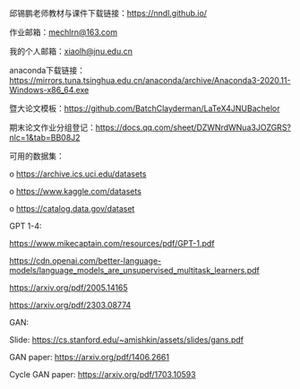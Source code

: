 邱锡鹏老师教材与课件下载链接：https://nndl.github.io/ 

作业邮箱：mechlrn@163.com

我的个人邮箱：xiaolh@jnu.edu.cn

anaconda下载链接： https://mirrors.tuna.tsinghua.edu.cn/anaconda/archive/Anaconda3-2020.11-Windows-x86_64.exe

暨大论文模板：https://github.com/BatchClayderman/LaTeX4JNUBachelor

期末论文作业分组登记：https://docs.qq.com/sheet/DZWNrdWNua3JOZGRS?nlc=1&tab=BB08J2

可用的数据集：

o	https://archive.ics.uci.edu/datasets

o	https://www.kaggle.com/datasets

o	https://catalog.data.gov/dataset



GPT 1-4:

https://www.mikecaptain.com/resources/pdf/GPT-1.pdf

https://cdn.openai.com/better-language-models/language_models_are_unsupervised_multitask_learners.pdf

https://arxiv.org/pdf/2005.14165

https://arxiv.org/pdf/2303.08774

GAN:

Slide: https://cs.stanford.edu/~amishkin/assets/slides/gans.pdf

GAN paper: https://arxiv.org/pdf/1406.2661

Cycle GAN paper: https://arxiv.org/pdf/1703.10593
